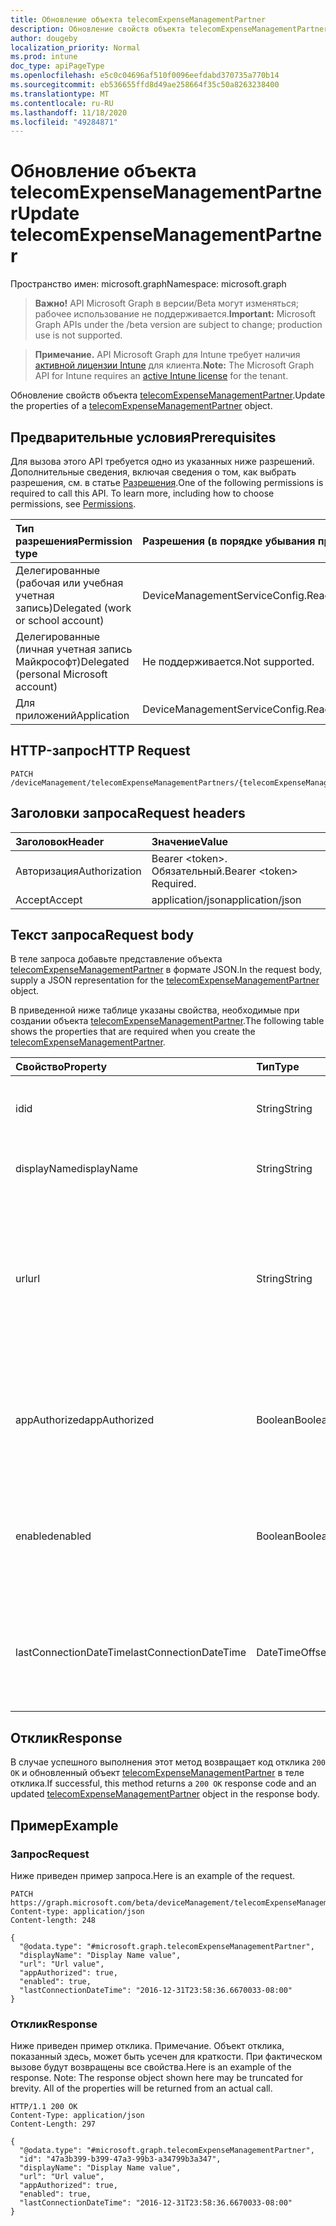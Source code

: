```yaml
---
title: Обновление объекта telecomExpenseManagementPartner
description: Обновление свойств объекта telecomExpenseManagementPartner.
author: dougeby
localization_priority: Normal
ms.prod: intune
doc_type: apiPageType
ms.openlocfilehash: e5c0c04696af510f0096eefdabd370735a770b14
ms.sourcegitcommit: eb536655ffd8d49ae258664f35c50a8263238400
ms.translationtype: MT
ms.contentlocale: ru-RU
ms.lasthandoff: 11/18/2020
ms.locfileid: "49284871"
---
```

# <a name="update-telecomexpensemanagementpartner"></a><span data-ttu-id="f9202-103">Обновление объекта telecomExpenseManagementPartner</span><span class="sxs-lookup"><span data-stu-id="f9202-103">Update telecomExpenseManagementPartner</span></span>

<span data-ttu-id="f9202-104">Пространство имен: microsoft.graph</span><span class="sxs-lookup"><span data-stu-id="f9202-104">Namespace: microsoft.graph</span></span>

> <span data-ttu-id="f9202-105">**Важно!** API Microsoft Graph в версии/Beta могут изменяться; рабочее использование не поддерживается.</span><span class="sxs-lookup"><span data-stu-id="f9202-105">**Important:** Microsoft Graph APIs under the /beta version are subject to change; production use is not supported.</span></span>

> <span data-ttu-id="f9202-106">**Примечание.** API Microsoft Graph для Intune требует наличия [активной лицензии Intune](https://go.microsoft.com/fwlink/?linkid=839381) для клиента.</span><span class="sxs-lookup"><span data-stu-id="f9202-106">**Note:** The Microsoft Graph API for Intune requires an [active Intune license](https://go.microsoft.com/fwlink/?linkid=839381) for the tenant.</span></span>

<span data-ttu-id="f9202-107">Обновление свойств объекта [telecomExpenseManagementPartner](../resources/intune-tem-telecomexpensemanagementpartner.md).</span><span class="sxs-lookup"><span data-stu-id="f9202-107">Update the properties of a [telecomExpenseManagementPartner](../resources/intune-tem-telecomexpensemanagementpartner.md) object.</span></span>

## <a name="prerequisites"></a><span data-ttu-id="f9202-108">Предварительные условия</span><span class="sxs-lookup"><span data-stu-id="f9202-108">Prerequisites</span></span>
<span data-ttu-id="f9202-p101">Для вызова этого API требуется одно из указанных ниже разрешений. Дополнительные сведения, включая сведения о том, как выбрать разрешения, см. в статье [Разрешения](/graph/permissions-reference).</span><span class="sxs-lookup"><span data-stu-id="f9202-p101">One of the following permissions is required to call this API. To learn more, including how to choose permissions, see [Permissions](/graph/permissions-reference).</span></span>

|<span data-ttu-id="f9202-111">Тип разрешения</span><span class="sxs-lookup"><span data-stu-id="f9202-111">Permission type</span></span>|<span data-ttu-id="f9202-112">Разрешения (в порядке убывания привилегий)</span><span class="sxs-lookup"><span data-stu-id="f9202-112">Permissions (from most to least privileged)</span></span>|
|:---|:---|
|<span data-ttu-id="f9202-113">Делегированные (рабочая или учебная учетная запись)</span><span class="sxs-lookup"><span data-stu-id="f9202-113">Delegated (work or school account)</span></span>|<span data-ttu-id="f9202-114">DeviceManagementServiceConfig.ReadWrite.All</span><span class="sxs-lookup"><span data-stu-id="f9202-114">DeviceManagementServiceConfig.ReadWrite.All</span></span>|
|<span data-ttu-id="f9202-115">Делегированные (личная учетная запись Майкрософт)</span><span class="sxs-lookup"><span data-stu-id="f9202-115">Delegated (personal Microsoft account)</span></span>|<span data-ttu-id="f9202-116">Не поддерживается.</span><span class="sxs-lookup"><span data-stu-id="f9202-116">Not supported.</span></span>|
|<span data-ttu-id="f9202-117">Для приложений</span><span class="sxs-lookup"><span data-stu-id="f9202-117">Application</span></span>|<span data-ttu-id="f9202-118">DeviceManagementServiceConfig.ReadWrite.All</span><span class="sxs-lookup"><span data-stu-id="f9202-118">DeviceManagementServiceConfig.ReadWrite.All</span></span>|

## <a name="http-request"></a><span data-ttu-id="f9202-119">HTTP-запрос</span><span class="sxs-lookup"><span data-stu-id="f9202-119">HTTP Request</span></span>
<!-- {
  "blockType": "ignored"
}
-->
``` http
PATCH /deviceManagement/telecomExpenseManagementPartners/{telecomExpenseManagementPartnerId}
```

## <a name="request-headers"></a><span data-ttu-id="f9202-120">Заголовки запроса</span><span class="sxs-lookup"><span data-stu-id="f9202-120">Request headers</span></span>
|<span data-ttu-id="f9202-121">Заголовок</span><span class="sxs-lookup"><span data-stu-id="f9202-121">Header</span></span>|<span data-ttu-id="f9202-122">Значение</span><span class="sxs-lookup"><span data-stu-id="f9202-122">Value</span></span>|
|:---|:---|
|<span data-ttu-id="f9202-123">Авторизация</span><span class="sxs-lookup"><span data-stu-id="f9202-123">Authorization</span></span>|<span data-ttu-id="f9202-124">Bearer &lt;token&gt;. Обязательный.</span><span class="sxs-lookup"><span data-stu-id="f9202-124">Bearer &lt;token&gt; Required.</span></span>|
|<span data-ttu-id="f9202-125">Accept</span><span class="sxs-lookup"><span data-stu-id="f9202-125">Accept</span></span>|<span data-ttu-id="f9202-126">application/json</span><span class="sxs-lookup"><span data-stu-id="f9202-126">application/json</span></span>|

## <a name="request-body"></a><span data-ttu-id="f9202-127">Текст запроса</span><span class="sxs-lookup"><span data-stu-id="f9202-127">Request body</span></span>
<span data-ttu-id="f9202-128">В теле запроса добавьте представление объекта [telecomExpenseManagementPartner](../resources/intune-tem-telecomexpensemanagementpartner.md) в формате JSON.</span><span class="sxs-lookup"><span data-stu-id="f9202-128">In the request body, supply a JSON representation for the [telecomExpenseManagementPartner](../resources/intune-tem-telecomexpensemanagementpartner.md) object.</span></span>

<span data-ttu-id="f9202-129">В приведенной ниже таблице указаны свойства, необходимые при создании объекта [telecomExpenseManagementPartner](../resources/intune-tem-telecomexpensemanagementpartner.md).</span><span class="sxs-lookup"><span data-stu-id="f9202-129">The following table shows the properties that are required when you create the [telecomExpenseManagementPartner](../resources/intune-tem-telecomexpensemanagementpartner.md).</span></span>

|<span data-ttu-id="f9202-130">Свойство</span><span class="sxs-lookup"><span data-stu-id="f9202-130">Property</span></span>|<span data-ttu-id="f9202-131">Тип</span><span class="sxs-lookup"><span data-stu-id="f9202-131">Type</span></span>|<span data-ttu-id="f9202-132">Описание</span><span class="sxs-lookup"><span data-stu-id="f9202-132">Description</span></span>|
|:---|:---|:---|
|<span data-ttu-id="f9202-133">id</span><span class="sxs-lookup"><span data-stu-id="f9202-133">id</span></span>|<span data-ttu-id="f9202-134">String</span><span class="sxs-lookup"><span data-stu-id="f9202-134">String</span></span>|<span data-ttu-id="f9202-135">Уникальный идентификатор партнера TEM.</span><span class="sxs-lookup"><span data-stu-id="f9202-135">Unique identifier of the TEM partner.</span></span>|
|<span data-ttu-id="f9202-136">displayName</span><span class="sxs-lookup"><span data-stu-id="f9202-136">displayName</span></span>|<span data-ttu-id="f9202-137">String</span><span class="sxs-lookup"><span data-stu-id="f9202-137">String</span></span>|<span data-ttu-id="f9202-138">Отображаемое имя партнера TEM.</span><span class="sxs-lookup"><span data-stu-id="f9202-138">Display name of the TEM partner.</span></span>|
|<span data-ttu-id="f9202-139">url</span><span class="sxs-lookup"><span data-stu-id="f9202-139">url</span></span>|<span data-ttu-id="f9202-140">String</span><span class="sxs-lookup"><span data-stu-id="f9202-140">String</span></span>|<span data-ttu-id="f9202-141">URL-адрес административной панели управления партнера TEM, где администратор может настроить службу TEM.</span><span class="sxs-lookup"><span data-stu-id="f9202-141">URL of the TEM partner's administrative control panel, where an administrator can configure their TEM service.</span></span>|
|<span data-ttu-id="f9202-142">appAuthorized</span><span class="sxs-lookup"><span data-stu-id="f9202-142">appAuthorized</span></span>|<span data-ttu-id="f9202-143">Boolean</span><span class="sxs-lookup"><span data-stu-id="f9202-143">Boolean</span></span>|<span data-ttu-id="f9202-144">Определяет, разрешен ли доступ к Intune партнерскому приложению AAD.</span><span class="sxs-lookup"><span data-stu-id="f9202-144">Whether the partner's AAD app has been authorized to access Intune.</span></span>|
|<span data-ttu-id="f9202-145">enabled</span><span class="sxs-lookup"><span data-stu-id="f9202-145">enabled</span></span>|<span data-ttu-id="f9202-146">Boolean</span><span class="sxs-lookup"><span data-stu-id="f9202-146">Boolean</span></span>|<span data-ttu-id="f9202-147">Определяет, включено или отключено сейчас подключение Intune к службе TEM.</span><span class="sxs-lookup"><span data-stu-id="f9202-147">Whether Intune's connection to the TEM service is currently enabled or disabled.</span></span>|
|<span data-ttu-id="f9202-148">lastConnectionDateTime</span><span class="sxs-lookup"><span data-stu-id="f9202-148">lastConnectionDateTime</span></span>|<span data-ttu-id="f9202-149">DateTimeOffset</span><span class="sxs-lookup"><span data-stu-id="f9202-149">DateTimeOffset</span></span>|<span data-ttu-id="f9202-150">Метка времени последнего запроса, отправленного в службу Intune партнером TEM.</span><span class="sxs-lookup"><span data-stu-id="f9202-150">Timestamp of the last request sent to Intune by the TEM partner.</span></span>|



## <a name="response"></a><span data-ttu-id="f9202-151">Отклик</span><span class="sxs-lookup"><span data-stu-id="f9202-151">Response</span></span>
<span data-ttu-id="f9202-152">В случае успешного выполнения этот метод возвращает код отклика `200 OK` и обновленный объект [telecomExpenseManagementPartner](../resources/intune-tem-telecomexpensemanagementpartner.md) в теле отклика.</span><span class="sxs-lookup"><span data-stu-id="f9202-152">If successful, this method returns a `200 OK` response code and an updated [telecomExpenseManagementPartner](../resources/intune-tem-telecomexpensemanagementpartner.md) object in the response body.</span></span>

## <a name="example"></a><span data-ttu-id="f9202-153">Пример</span><span class="sxs-lookup"><span data-stu-id="f9202-153">Example</span></span>

### <a name="request"></a><span data-ttu-id="f9202-154">Запрос</span><span class="sxs-lookup"><span data-stu-id="f9202-154">Request</span></span>
<span data-ttu-id="f9202-155">Ниже приведен пример запроса.</span><span class="sxs-lookup"><span data-stu-id="f9202-155">Here is an example of the request.</span></span>
``` http
PATCH https://graph.microsoft.com/beta/deviceManagement/telecomExpenseManagementPartners/{telecomExpenseManagementPartnerId}
Content-type: application/json
Content-length: 248

{
  "@odata.type": "#microsoft.graph.telecomExpenseManagementPartner",
  "displayName": "Display Name value",
  "url": "Url value",
  "appAuthorized": true,
  "enabled": true,
  "lastConnectionDateTime": "2016-12-31T23:58:36.6670033-08:00"
}
```

### <a name="response"></a><span data-ttu-id="f9202-156">Отклик</span><span class="sxs-lookup"><span data-stu-id="f9202-156">Response</span></span>
<span data-ttu-id="f9202-p102">Ниже приведен пример отклика. Примечание. Объект отклика, показанный здесь, может быть усечен для краткости. При фактическом вызове будут возвращены все свойства.</span><span class="sxs-lookup"><span data-stu-id="f9202-p102">Here is an example of the response. Note: The response object shown here may be truncated for brevity. All of the properties will be returned from an actual call.</span></span>
``` http
HTTP/1.1 200 OK
Content-Type: application/json
Content-Length: 297

{
  "@odata.type": "#microsoft.graph.telecomExpenseManagementPartner",
  "id": "47a3b399-b399-47a3-99b3-a34799b3a347",
  "displayName": "Display Name value",
  "url": "Url value",
  "appAuthorized": true,
  "enabled": true,
  "lastConnectionDateTime": "2016-12-31T23:58:36.6670033-08:00"
}
```




